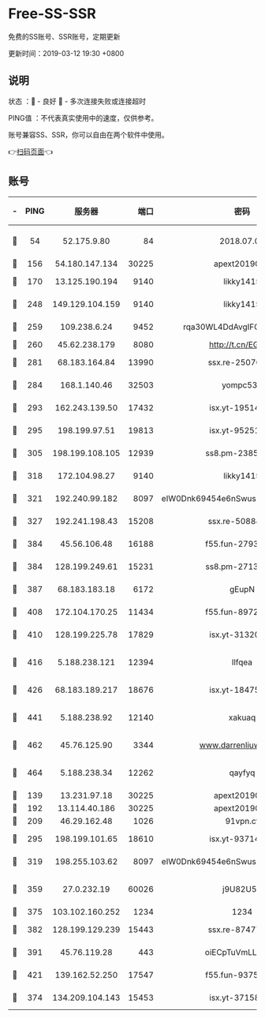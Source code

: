 # Free-SS-SSR

免费的SS账号、SSR账号，定期更新

更新时间：2019-03-12 19:30 +0800

## 说明

状态     ：🙂 - 良好 🙁 - 多次连接失败或连接超时

PING值   ：不代表真实使用中的速度，仅供参考。

账号兼容SS、SSR，你可以自由在两个软件中使用。

👉[扫码页面](https://liesauer.github.io/Free-SS-SSR/)👈

## 账号

|-|PING|服务器|端口|密码|加密方式|区域|
|:----:|:----:|:-----:|-----:|:----:|:----:|:----:|
|🙂|54|52.175.9.80|84|2018.07.07|chacha20-ietf-poly1305|HK|
|🙂|156|54.180.147.134|30225|apext2019006|chacha20|KR|
|🙂|170|13.125.190.194|9140|likky1415|aes-256-cfb|KR|
|🙂|248|149.129.104.159|9140|likky1415|aes-256-cfb|HK|
|🙂|259|109.238.6.24|9452|rqa30WL4DdAvgIFG6Fs3znzTa|aes-256-cfb|FR|
|🙂|260|45.62.238.179|8080|http://t.cn/EGJIyrl|rc4-md5|CA|
|🙂|281|68.183.164.84|13990|ssx.re-25076562|aes-256-cfb|US|
|🙂|284|168.1.140.46|32503|yompc535|aes-256-cfb|AU|
|🙂|293|162.243.139.50|17432|isx.yt-19514312|aes-256-cfb|US|
|🙂|295|198.199.97.51|19813|isx.yt-95251776|aes-256-cfb|US|
|🙂|305|198.199.108.105|12939|ss8.pm-23852707|aes-256-cfb|US|
|🙂|318|172.104.98.27|9140|likky1415|aes-256-cfb|JP|
|🙂|321|192.240.99.182|8097|eIW0Dnk69454e6nSwuspv9DmS201tQ0D|aes-256-cfb|US|
|🙂|327|192.241.198.43|15208|ssx.re-50884758|aes-256-cfb|US|
|🙂|384|45.56.106.48|16188|f55.fun-27930556|aes-256-cfb|US|
|🙂|384|128.199.249.61|15231|ss8.pm-27130247|aes-256-cfb|SG|
|🙂|387|68.183.183.18|6172|gEupN|aes-256-cfb|SG|
|🙂|408|172.104.170.25|11434|f55.fun-89729095|aes-256-cfb|SG|
|🙂|410|128.199.225.78|17829|isx.yt-31320620|aes-256-cfb|SG|
|🙂|416|5.188.238.121|12394|llfqea|chacha20-ietf-poly1305|BR|
|🙂|426|68.183.189.217|18676|isx.yt-18475521|aes-256-cfb|SG|
|🙂|441|5.188.238.92|12140|xakuaq|chacha20-ietf-poly1305|BR|
|🙂|462|45.76.125.90|3344|www.darrenliuwei.com|aes-256-cfb|AU|
|🙂|464|5.188.238.34|12262|qayfyq|chacha20-ietf-poly1305|BR|
|🙂|139|13.231.97.18|30225|apext2019006|chacha20|JP|
|🙂|192|13.114.40.186|30225|apext2019006|chacha20|JP|
|🙂|209|46.29.162.48|1026|91vpn.cf|rc4-md5|RU|
|🙂|295|198.199.101.65|18610|isx.yt-93714382|aes-256-cfb|US|
|🙂|319|198.255.103.62|8097|eIW0Dnk69454e6nSwuspv9DmS201tQ0D|aes-256-cfb|US|
|🙂|359|27.0.232.19|60026|j9U82U53|xchacha20-ietf-poly1305|HK|
|🙂|375|103.102.160.252|1234|1234|rc4-md5|JP|
|🙂|382|128.199.129.239|15443|ssx.re-87477398|aes-256-cfb|SG|
|🙂|391|45.76.119.28|443|oiECpTuVmLLxk4Ts|aes-256-cfb|AU|
|🙂|421|139.162.52.250|17547|f55.fun-93753526|aes-256-cfb|SG|
|🙁|374|134.209.104.143|15453|isx.yt-37158015|aes-256-cfb|SG|
